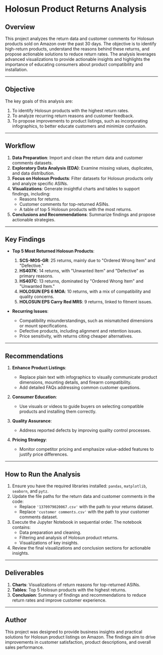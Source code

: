 # **Holosun Product Returns Analysis**

## **Overview**
This project analyzes the return data and customer comments for Holosun products sold on Amazon over the past 30 days. The objective is to identify high-return products, understand the reasons behind these returns, and propose actionable solutions to reduce return rates. The analysis leverages advanced visualizations to provide actionable insights and highlights the importance of educating consumers about product compatibility and installation.

---

## **Objective**
The key goals of this analysis are:
1. To identify Holosun products with the highest return rates.
2. To analyze recurring return reasons and customer feedback.
3. To propose improvements to product listings, such as incorporating infographics, to better educate customers and minimize confusion.

---

## **Workflow**
1. **Data Preparation**: Import and clean the return data and customer comments datasets.
2. **Exploratory Data Analysis (EDA)**: Examine missing values, duplicates, and data distribution.
3. **Focus on Holosun Products**: Filter datasets for Holosun products only and analyze specific ASINs.
4. **Visualizations**: Generate insightful charts and tables to support findings, including:
   - Reasons for returns.
   - Customer comments for top-returned ASINs.
   - A table of top 5 Holosun products with the most returns.
5. **Conclusions and Recommendations**: Summarize findings and propose actionable strategies.

---

## **Key Findings**
- **Top 5 Most Returned Holosun Products**:
  1. **SCS-MOS-GR**: 25 returns, mainly due to "Ordered Wrong Item" and "Defective."
  2. **HS407K**: 14 returns, with "Unwanted Item" and "Defective" as primary reasons.
  3. **HS407C**: 13 returns, dominated by "Ordered Wrong Item" and "Unwanted Item."
  4. **HOLOSUN EPS 6 MOA**: 10 returns, with a mix of compatibility and quality concerns.
  5. **HOLOSUN EPS Carry Red MRS**: 9 returns, linked to fitment issues.

- **Recurring Issues**:
  - Compatibility misunderstandings, such as mismatched dimensions or mount specifications.
  - Defective products, including alignment and retention issues.
  - Price sensitivity, with returns citing cheaper alternatives.

---

## **Recommendations**
1. **Enhance Product Listings**:
   - Replace plain text with infographics to visually communicate product dimensions, mounting details, and firearm compatibility.
   - Add detailed FAQs addressing common customer questions.

2. **Consumer Education**:
   - Use visuals or videos to guide buyers on selecting compatible products and installing them correctly.

3. **Quality Assurance**:
   - Address reported defects by improving quality control processes.

4. **Pricing Strategy**:
   - Monitor competitor pricing and emphasize value-added features to justify price differences.

---

## **How to Run the Analysis**
1. Ensure you have the required libraries installed: `pandas`, `matplotlib`, `seaborn`, and `pytz`.
2. Update the file paths for the return data and customer comments in the code:
   - Replace `'1370979020067.csv'` with the path to your returns dataset.
   - Replace `'customer comments.csv'` with the path to your customer comments dataset.
3. Execute the Jupyter Notebook in sequential order. The notebook contains:
   - Data preparation and cleaning.
   - Filtering and analysis of Holosun product returns.
   - Visualizations of key insights.
4. Review the final visualizations and conclusion sections for actionable insights.

---

## **Deliverables**
1. **Charts**: Visualizations of return reasons for top-returned ASINs.
2. **Tables**: Top 5 Holosun products with the highest returns.
3. **Conclusion**: Summary of findings and recommendations to reduce return rates and improve customer experience.

---

## **Author**
This project was designed to provide business insights and practical solutions for Holosun product listings on Amazon. The findings aim to drive improvements in customer satisfaction, product descriptions, and overall sales performance.
